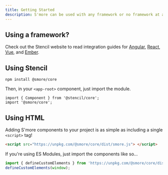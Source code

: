 ```yaml
---
title: Getting Started
description: S'more can be used with any framework or no framework at all.
---
```


## Using a framework? 
Check out the Stencil website to read integration guides for [Angular](https://stenciljs.com/docs/angular), [React](https://stenciljs.com/docs/react), [Vue](https://stenciljs.com/docs/vue), and [Ember](https://stenciljs.com/docs/ember).

## Using Stencil

```shell
npm install @smore/core
```

Then, in your `<app-root>` component, just import the module.
```tsx
import { Component } from '@stencil/core';
import '@smore/core';
```

## Using HTML
Adding S'more components to your project is as simple as including a single `<script>` tag!

```html
<script src="https://unpkg.com/@smore/core/dist/smore.js"> </script>
```

If you're using ES Modules, just import the components like so...

```js
import { defineCustomElements } from 'https://unpkg.com/@smore/core/dist/esm/es5/smore.define.js';
defineCustomElements(window);
```
